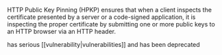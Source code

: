 HTTP Public Key Pinning (HPKP) ensures that when a client inspects the certificate presented by a server or a code-signed application, it is inspecting the proper certificate by submitting one or more public keys to an HTTP browser via an HTTP header.

has serious [[vulnerability|vulnerabilities]] and has been deprecated